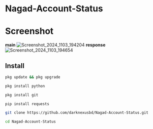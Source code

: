 # Nagad-Account-Status
# Screenshot
**main**
![Screenshot_2024_1103_194204](https://github.com/user-attachments/assets/c97b2738-7d5c-4780-9ecc-fe58e8638776)
**response**
![Screenshot_2024_1103_194654](https://github.com/user-attachments/assets/6aba640f-9228-41de-bafc-542f899eea62)

## Install
```BASH
pkg update && pkg upgrade
```

```BASH
pkg install python
```
```BASH
pkg install git
```
```BASH
pip install requests
```
```BASH
git clone https://github.com/darknexusbd/Nagad-Account-Status.git
```
```BASH
cd Nagad-Account-Status
```


